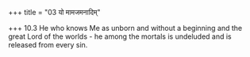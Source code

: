 +++
title = "03 यो मामजमनादिम्"

+++
10.3 He who knows Me as unborn and without a beginning and the great
Lord of the worlds - he among the mortals is undeluded and is released
from every sin.
